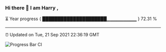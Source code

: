 ### Hi there 👋 I am Harry , 

⏳ Year progress { █████████████████████▁▁▁▁▁▁▁▁▁ } 72.31 %

---

⏰ Updated on Tue, 21 Sep 2021 22:36:19 GMT

![Progress Bar CI](https://github.com/duykhang68/duykhang68/workflows/Progress%20Bar%20CI/badge.svg)
